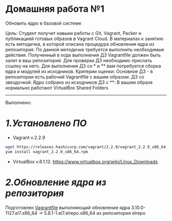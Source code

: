 #  Домашняя работа №1
Обновить ядро в базовой системе

Цель: Студент получит навыки работы с Git, Vagrant, Packer и публикацией готовых образов в Vagrant Cloud.
В материалах к занятию есть методичка, в которой описана процедура обновления ядра из репозитория. По данной методичке требуется выполнить необходимые действия. Полученный в ходе выполнения ДЗ Vagrantfile должен быть залит в ваш репозиторий. Для проверки ДЗ необходимо прислать ссылку на него.
Для выполнения ДЗ со * и ** вам потребуется сборка ядра и модулей из исходников.
Критерии оценки: Основное ДЗ - в репозитории есть рабочий Vagrantfile с вашим образом.
ДЗ со звездочкой: Ядро собрано из исходников
ДЗ с **: В вашем образе нормально работают VirtualBox Shared Folders

---

Выполнено:

# *1.Установлено ПО*

- Vagrant v.2.2.9
```Bash
wget https://releases.hashicorp.com/vagrant/2.2.9/vagrant_2.2.9_x86_64.rpm
yum install vagrant_2.2.9_x86_64.rpm
```

- VirtualBox v.6.1.12: <https://www.virtualbox.org/wiki/Linux_Downloads>


# *2.Обновление ядра из репозитория*

Подготовлен [Vagrantfile](Vagrantfile) выполняющий обновление ядра 3.10.0-1127.el7.x86_64 ->  5.8.1-1.el7.elrepo.x86_64 из репозитория elrepo  